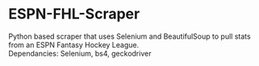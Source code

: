 # ESPN-FHL-Scraper
Python based scraper that uses Selenium and BeautifulSoup to pull stats from an ESPN Fantasy Hockey League.  
Dependancies: Selenium, bs4, geckodriver